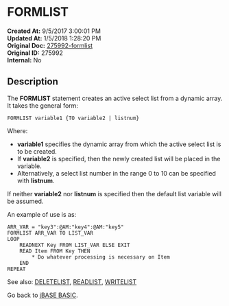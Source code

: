 # FORMLIST

**Created At:** 9/5/2017 3:00:01 PM  
**Updated At:** 1/5/2018 1:28:20 PM  
**Original Doc:** [275992-formlist](https://docs.jbase.com/36868-jbase-basic/275992-formlist)  
**Original ID:** 275992  
**Internal:** No  

## Description

The **FORMLIST** statement creates an active select list from a dynamic array. It takes the general form:

```
FORMLIST variable1 {TO variable2 | listnum}
```

Where:

- **variable1** specifies the dynamic array from which the active select list is to be created.
- If **variable2** is specified, then the newly created list will be placed in the variable.
- Alternatively, a select list number in the range 0 to 10 can be specified with **listnum**.

If neither **variable2** nor **listnum** is specified then the default list variable will be assumed.

An example of use is as:

```
ARR_VAR = "key3":@AM:"key4":@AM:"key5"
FORMLIST ARR_VAR TO LIST_VAR
LOOP
    READNEXT Key FROM LIST_VAR ELSE EXIT
    READ Item FROM Key THEN
        * Do whatever processing is necessary on Item
    END
REPEAT
```

See also: [DELETELIST](./../deletelist), [READLIST](./../readlist), [WRITELIST](./../writelist)

Go back to [jBASE BASIC](./../jbase-basic-programmers-reference-guide).
